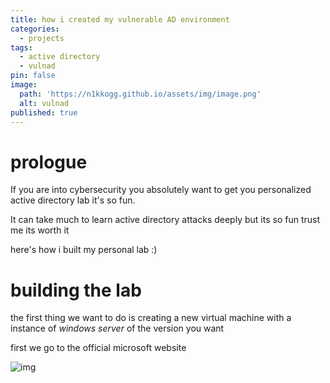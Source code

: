 ```yaml
---
title: how i created my vulnerable AD environment
categories:
  - projects
tags:
  - active directory
  - vulnad
pin: false
image:
  path: 'https://n1kkogg.github.io/assets/img/image.png'
  alt: vulnad
published: true
---
```


# prologue

If you are into cybersecurity you absolutely want to get you personalized active directory lab it's so fun.


It can take much to learn active directory attacks deeply but its so fun trust me its worth it

here's how i built my personal lab :)

# building the lab

the first thing we want to do is creating a new virtual machine with a instance of *windows server* of the version you want 

first we go to the official microsoft website

![img](https://n1kkogg.github.io/assets/img/win10server.PNG)